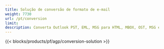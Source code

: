 ```yaml
---
title: Solução de conversão de formato de e-mail 
weight: 7730
url: /pt/conversion
limit: 
description: Converta Outlook PST, EML, MSG para HTML, MBOX, OST, MSG e muito mais
---
```


{{< blocks/products/pf/agp/conversion-solution >}} 